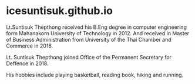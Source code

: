 # icesuntisuk.github.io
Lt.Suntisuk Thepthong received his B.Eng degree in computer engineering form Mahanakorn University of Technology in 2012. And received in Master of Business Administration from University of the Thai Chamber and Commerce in 2016. 

Lt. Suntisuk Thepthong joined Office of the Permanent Secretary for Deffence in 2018.

His hobbies include playing basketball, reading book, hiking and running.